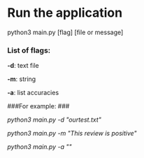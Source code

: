 # Run the application #
python3 main.py [flag] [file or message]

### List of flags: ###
**-d**: text file 

**-m**: string

**-a**: list accuracies

###For example: ###

_python3 main.py -d "ourtest.txt"_

_python3 main.py -m "This review is positive"_

_python3 main.py -a ""_

 